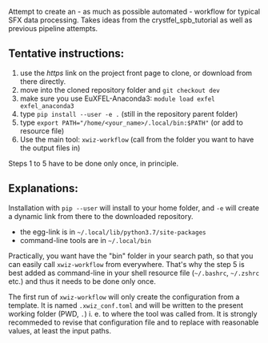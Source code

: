 Attempt to create an - as much as possible automated - workflow for typical SFX data processing. Takes ideas from the crystfel_spb_tutorial as well as previous pipeline attempts.

## Tentative instructions:

1. use the *https* link on the project front page to clone, or download from  
   there directly.
2. move into the cloned repository folder and ``git checkout dev``
3. make sure you use EuXFEL-Anaconda3: ``module load exfel exfel_anaconda3``  
4. type ``pip install --user -e .`` (still in the repository parent folder)
5. type ``export PATH="/home/<your_name>/.local/bin:$PATH"`` (or add to
   resource file)
6. Use the main tool: ``xwiz-workflow`` (call from the folder you want to have
   the output files in)

Steps 1 to 5 have to be done only once, in principle.
 
## Explanations:

Installation with ``pip --user`` will install to your home folder, and ``-e``
will create a dynamic link from there to the downloaded repository.

- the egg-link is in  ``~/.local/lib/python3.7/site-packages``
- command-line tools are in ``~/.local/bin``

Practically, you want have the "bin" folder in your search path, so that you
can easily call ``xwiz-workflow`` from everywhere. That's why the step 5 is
best added as command-line in your shell resource file (``~/.bashrc``,
``~/.zshrc`` etc.) and thus it needs to be done only once.

The first run of ``xwiz-workflow`` will only create the configuration from a
template.
It is named ``.xwiz_conf.toml`` and will be written to the present working
folder (PWD, ``.``) i. e. to where the tool was called from.
It is strongly recommeded to revise that configuration file and to replace with
reasonable values, at least the input paths.
 
